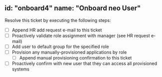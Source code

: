 id: "onboard4"
name: "Onboard neo User"
---

Resolve this ticket by executing the following steps:

- [ ] Append HR add request e-mail to this ticket
- [ ] Proactively validate role assignment with manager (see HR request e-mail)
- [ ] Add user to default group for the specified role
- [ ] Provision any manually-provisioned applications by role
    - [ ] Append manual provisioning confirmation to this ticket
- [ ] Proactively confirm with new user that they can access all provisioned systems
